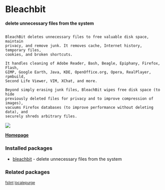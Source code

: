 # Bleachbit

__delete unnecessary files from the system__

```

BleachBit deletes unnecessary files to free valuable disk space, maintain
privacy, and remove junk. It removes cache, Internet history, temporary files,
cookies, and broken shortcuts.

It handles cleaning of Adobe Reader, Bash, Beagle, Epiphany, Firefox, Flash,
GIMP, Google Earth, Java, KDE, OpenOffice.org, Opera, RealPlayer, rpmbuild,
Second Life Viewer, VIM, XChat, and more.

Beyond simply erasing junk files, BleachBit wipes free disk space (to hide
previously deleted files for privacy and to improve compression of images),
vacuums Firefox databases (to improve performance without deleting data), and
securely shreds arbitrary files.

```

![](https://screenshots.debian.net/thumbnail/bleachbit/)


 **[Homepage](http://bleachbit.sourceforge.net)**

### Installed packages

* [bleachbit](https://packages.debian.org/jessie/bleachbit) - delete unnecessary files from the system

### Related packages

<sub> [fslint](https://packages.debian.org/jessie/fslint) [localepurge](https://packages.debian.org/jessie/localepurge)  </sub>

